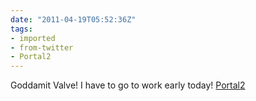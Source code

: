```yaml
---
date: "2011-04-19T05:52:36Z"
tags:
- imported
- from-twitter
- Portal2
---
```

Goddamit Valve\! I have to go to work early today\! [Portal2](/tags/Portal2)
